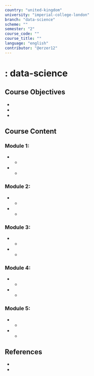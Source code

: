 ```yaml
---
country: "united-kingdom"
university: "imperial-college-london"
branch: "data-science"
scheme: ""
semester: "2"
course_code: ""
course_title: ""
language: "english"
contributor: "@erzer12"
---
```

# : data-science

## Course Objectives
* 
* 
* 

## Course Content
### Module 1: 
* 
  - 
* 
  - 

### Module 2: 
* 
  - 
* 
  - 

### Module 3: 
* 
  - 
* 
  - 

### Module 4: 
* 
  - 
* 
  - 

### Module 5: 
* 
  - 
* 
  - 

## References
* 
* 
